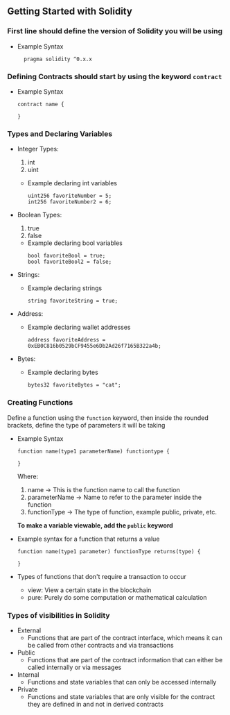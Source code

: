 ## Getting Started with Solidity

### First line should define the version of Solidity you will be using

- Example Syntax

  ```solidity
    pragma solidity ^0.x.x
  ```

### Defining Contracts should start by using the keyword `contract`

- Example Syntax

  ```solidity
  contract name {

  }
  ```

### Types and Declaring Variables

- Integer Types:

  1. int
  2. uint

  - Example declaring int variables

    ```solidity
    uint256 favoriteNumber = 5;
    int256 favoriteNumber2 = 6;
    ```

- Boolean Types:

  1. true
  2. false

  - Example declaring bool variables
    ```solidity
    bool favoriteBool = true;
    bool favoriteBool2 = false;
    ```

- Strings:

  - Example declaring strings
    ```solidity
    string favoriteString = true;
    ```

- Address:

  - Example declaring wallet addresses
    ```solidity
    address favoriteAddress = 0xEB0C816b0529bCF9455e6Db2Ad26f7165B322a4b;
    ```

- Bytes:

  - Example declaring bytes
    ```solidity
    bytes32 favoriteBytes = "cat";
    ```

### Creating Functions

Define a function using the `function` keyword, then inside the rounded brackets, define the type of parameters it will be taking

- Example Syntax

  ```solidity
  function name(type1 parameterName) functiontype {

  }
  ```

  Where:

  1. name -> This is the function name to call the function
  2. parameterName -> Name to refer to the parameter inside the function
  3. functionType -> The type of function, example public, private, etc.

  **To make a variable viewable, add the `public` keyword**

- Example syntax for a function that returns a value

  ```solidity
  function name(type1 parameter) functionType returns(type) {

  }
  ```

- Types of functions that don't require a transaction to occur
  - view: View a certain state in the blockchain
  - pure: Purely do some computation or mathematical calculation

### Types of visibilities in Solidity

- External
  - Functions that are part of the contract interface, which means it can be called from other contracts and via transactions
- Public
  - Functions that are part of the contract information that can either be called internally or via messages
- Internal
  - Functions and state variables that can only be accessed internally
- Private
  - Functions and state variables that are only visible for the contract they are defined in and not in derived contracts
